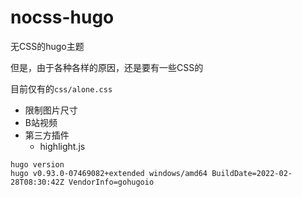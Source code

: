 # nocss-hugo
无CSS的hugo主题

但是，由于各种各样的原因，还是要有一些CSS的

目前仅有的`css/alone.css`
* 限制图片尺寸
* B站视频
* 第三方插件
  * highlight.js

```shell
hugo version
hugo v0.93.0-07469082+extended windows/amd64 BuildDate=2022-02-28T08:30:42Z VendorInfo=gohugoio
```
